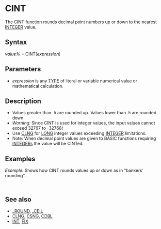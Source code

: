 # CINT

The CINT function rounds decimal point numbers up or down to the nearest [INTEGER](INTEGER.md) value.

  

## Syntax

*value%* = CINT(*expression*)
  

## Parameters

* *expression* is any [TYPE](TYPE.md) of literal or variable numerical value or mathematical calculation.

  

## Description

* Values greater than .5 are rounded up. Values lower than .5 are rounded down.
* *Warning:* Since CINT is used for integer values, the input values cannot exceed 32767 to -32768!
* Use [CLNG](CLNG.md) for [LONG](LONG.md) integer values exceeding [INTEGER](INTEGER.md) limitations.
* Note: When decimal point values are given to BASIC functions requiring [INTEGERs](INTEGERs.md) the value will be CINTed.

  

## Examples

*Example:* Shows how CINT rounds values up or down as in "bankers' rounding".

``` a% = CINT(1.49): b% = CINT(1.50): c = 11.5 [COLOR](COLOR.md) c: [PRINT](PRINT.md) a%, b%, c  
```

``` 1       2       11.5  
```

  

## See also

* [_ROUND](_ROUND.md), [_CEIL](_CEIL.md)
* [CLNG](CLNG.md), [CSNG](CSNG.md), [CDBL](CDBL.md)
* [INT](INT.md), [FIX](FIX.md)

  
